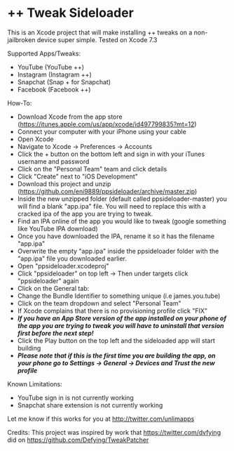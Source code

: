 # ++ Tweak Sideloader

This is an Xcode project that will make installing ++ tweaks on a non-jailbroken device super simple. Tested on Xcode 7.3

Supported Apps/Tweaks:
  - YouTube (YouTube ++)
  - Instagram (Instagram ++)
  - Snapchat (Snap + for Snapchat)
  - Facebook (Facebook ++)

How-To:
  - Download Xcode from the app store (https://itunes.apple.com/us/app/xcode/id497799835?mt=12)
  - Connect your computer with your iPhone using your cable
  - Open Xcode
  - Navigate to Xcode -> Preferences -> Accounts
  - Click the + button on the bottom left and sign in with your iTunes username and password
  - Click on the "Personal Team" team and click details
  - Click "Create" next to "iOS Development"
  - Download this project and unzip (https://github.com/eni9889/ppsideloader/archive/master.zip)
  - Inside the new unzipped folder (default called ppsideloader-master) you will find a blank "app.ipa" file. You will need to replace this with a cracked ipa of the app you are trying to tweak.
  - Find an IPA online of the app you would like to tweak (google something like YouTube IPA download)
  - Once you have downloaded the IPA, rename it so it has the filename "app.ipa"
  - Overwrite the empty "app.ipa" inside the ppsideloader folder with the "app.ipa" file you downloaded earlier.
  - Open "ppsideloader.xcodeproj"
  - Click "ppsideloader" on top left -> Then under targets click "ppsideloader" again
  - Click on the General tab:
  - Change the Bundle Identifier to something unique (i.e james.you.tube)
  - Click on the team dropdown and select "Personal Team"
  - If Xcode complains that there is no provisioning profile click "FIX"
  - ***If you have an App Store version of the app installed on your phone of the app you are trying to tweak you will have to uninstall that version first before the next step!***
  - Click the Play button on the top left and the sideloaded app will start building
  - ***Please note that if this is the first time you are building the app, on your phone go to Settings -> General -> Devices and Trust the new profile***

Known Limitations:
  - YouTube sign in is not currently working
  - Snapchat share extension is not currently working

Let me know if this works for you at http://twitter.com/unlimapps

Credits:
  This project was inspired by work that https://twitter.com/dvfying did on https://github.com/Defying/TweakPatcher
